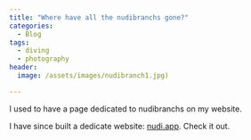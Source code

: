 ```yaml
---
title: "Where have all the nudibranchs gone?"
categories:
  - Blog
tags:
  - diving
  - photography
header:
  image: /assets/images/nudibranch1.jpg)

---
```


I used to have a page dedicated to nudibranchs on my website.

I have since built a dedicate website: [nudi.app](https://nudi.app/). Check it out.